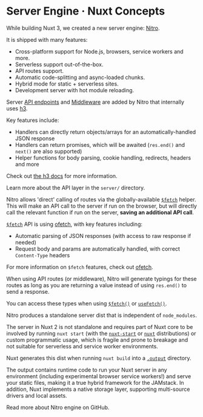 # Server Engine · Nuxt Concepts
While building Nuxt 3, we created a new server engine: [Nitro](https://nitro.unjs.io/).

It is shipped with many features:

*   Cross-platform support for Node.js, browsers, service workers and more.
*   Serverless support out-of-the-box.
*   API routes support.
*   Automatic code-splitting and async-loaded chunks.
*   Hybrid mode for static + serverless sites.
*   Development server with hot module reloading.

Server [API endpoints](about:/docs/guide/directory-structure/server#api-routes) and [Middleware](about:/docs/guide/directory-structure/server#server-middleware) are added by Nitro that internally uses [h3](https://github.com/unjs/h3).

Key features include:

*   Handlers can directly return objects/arrays for an automatically-handled JSON response
*   Handlers can return promises, which will be awaited (`res.end()` and `next()` are also supported)
*   Helper functions for body parsing, cookie handling, redirects, headers and more

Check out [the h3 docs](https://github.com/unjs/h3) for more information.

Learn more about the API layer in the `server/` directory.

Nitro allows 'direct' calling of routes via the globally-available [`$fetch`](https://nuxt.com/docs/api/utils/dollarfetch) helper. This will make an API call to the server if run on the browser, but will directly call the relevant function if run on the server, **saving an additional API call**.

[`$fetch`](https://nuxt.com/docs/api/utils/dollarfetch) API is using [ofetch](https://github.com/unjs/ofetch), with key features including:

*   Automatic parsing of JSON responses (with access to raw response if needed)
*   Request body and params are automatically handled, with correct `Content-Type` headers

For more information on `$fetch` features, check out [ofetch](https://github.com/unjs/ofetch).

When using API routes (or middleware), Nitro will generate typings for these routes as long as you are returning a value instead of using `res.end()` to send a response.

You can access these types when using [`$fetch()`](https://nuxt.com/docs/api/utils/dollarfetch) or [`useFetch()`](https://nuxt.com/docs/api/composables/use-fetch).

Nitro produces a standalone server dist that is independent of `node_modules`.

The server in Nuxt 2 is not standalone and requires part of Nuxt core to be involved by running `nuxt start` (with the [`nuxt-start`](https://www.npmjs.com/package/nuxt-start) or [`nuxt`](https://www.npmjs.com/package/nuxt) distributions) or custom programmatic usage, which is fragile and prone to breakage and not suitable for serverless and service worker environments.

Nuxt generates this dist when running `nuxt build` into a [`.output`](https://nuxt.com/docs/guide/directory-structure/output) directory.

The output contains runtime code to run your Nuxt server in any environment (including experimental browser service workers!) and serve your static files, making it a true hybrid framework for the JAMstack. In addition, Nuxt implements a native storage layer, supporting multi-source drivers and local assets.

Read more about Nitro engine on GitHub.